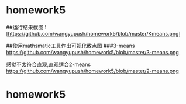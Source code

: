 # homework5
##运行结果截图
![https://github.com/wangyupush/homework5/blob/master/Kmeans.png]

##使用mathsmatic工具作出可视化散点图
###3-means
https://github.com/wangyupush/homework5/blob/master/3-means.png

感觉不太符合直观,直观适合2-means
https://github.com/wangyupush/homework5/blob/master/2-means.png
# homework5
